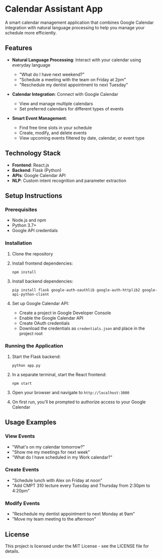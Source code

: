 # Calendar Assistant App

A smart calendar management application that combines Google Calendar integration with natural language processing to help you manage your schedule more efficiently.

## Features

- **Natural Language Processing**: Interact with your calendar using everyday language
  - "What do I have next weekend?"
  - "Schedule a meeting with the team on Friday at 2pm"
  - "Reschedule my dentist appointment to next Tuesday"
  
- **Calendar Integration**: Connect with Google Calendar
  - View and manage multiple calendars
  - Set preferred calendars for different types of events
  
- **Smart Event Management**:
  - Find free time slots in your schedule
  - Create, modify, and delete events
  - View upcoming events filtered by date, calendar, or event type

## Technology Stack

- **Frontend**: React.js
- **Backend**: Flask (Python)
- **APIs**: Google Calendar API
- **NLP**: Custom intent recognition and parameter extraction

## Setup Instructions

### Prerequisites

- Node.js and npm
- Python 3.7+
- Google API credentials

### Installation

1. Clone the repository

2. Install frontend dependencies:
   ```
   npm install
   ```

3. Install backend dependencies:
   ```
   pip install flask google-auth-oauthlib google-auth-httplib2 google-api-python-client
   ```

4. Set up Google Calendar API:
   - Create a project in Google Developer Console
   - Enable the Google Calendar API
   - Create OAuth credentials
   - Download the credentials as `credentials.json` and place in the project root

### Running the Application

1. Start the Flask backend:
   ```
   python app.py
   ```

2. In a separate terminal, start the React frontend:
   ```
   npm start
   ```

3. Open your browser and navigate to `http://localhost:3000`

4. On first run, you'll be prompted to authorize access to your Google Calendar

## Usage Examples

### View Events
- "What's on my calendar tomorrow?"
- "Show me my meetings for next week"
- "What do I have scheduled in my Work calendar?"

### Create Events
- "Schedule lunch with Alex on Friday at noon"
- "Add CMPT 310 lecture every Tuesday and Thursday from 2:30pm to 4:20pm"

### Modify Events
- "Reschedule my dentist appointment to next Monday at 9am"
- "Move my team meeting to the afternoon"

## License

This project is licensed under the MIT License - see the LICENSE file for details.
